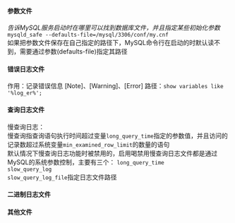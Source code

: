 #### 参数文件
_告诉MySQL服务启动时在哪里可以找到数据库文件，并且指定某些初始化参数_  
`mysqld_safe --defaults-file=/mysql/3306/conf/my.cnf`  
如果把参数文件保存在自己指定的路径下，MySQL命令行在启动的时默认读不到，需要通过参数(defaults-file)指定其路径
#### 错误日志文件
作用：记录错误信息 [Note]、[Warning]、[Error]
路径：`show variables like '%log_er%';`
#### 查询日志文件
慢查询日志：  
慢查询指查询语句执行时间超过变量`long_query_time`指定的参数值，并且访问的记录数超过系统变量`min_examined_row_limit`的数量的语句  
默认情况下慢查询日志功能时被禁用的，启用喝禁用慢查询日志文件都是通过MySQL的系统参数控制，主要有三个：
`long_query_time`  
`slow_query_log`  
`slow_query_log_file`指定日志文件路径  
#### 二进制日志文件

#### 其他文件
